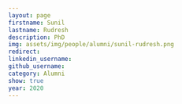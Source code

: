 ```yaml
---
layout: page
firstname: Sunil
lastname: Rudresh
description: PhD 
img: assets/img/people/alumni/sunil-rudresh.png
redirect: 
linkedin_username: 
github_username:
category: Alumni
show: true
year: 2020
---
```

